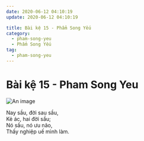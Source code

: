 ```yaml
---
date: 2020-06-12 04:10:19
update: 2020-06-12 04:10:19

title: Bài kệ 15 - Phẩm Song Yếu
category:
  - pham-song-yeu
  - Phẩm Song Yếu
tag:
  - pham-song-yeu
---
```


# Bài kệ 15 - Pham Song Yeu

![An image](/img/pham-song-yeu/pham-song-yeu-015.jpg)

Nay sầu, đời sau sầu,<br>Kẻ ác, hai đời sầu;<br>Nó sầu, nó ưu não,<br>Thấy nghiệp uế mình làm.<br>
